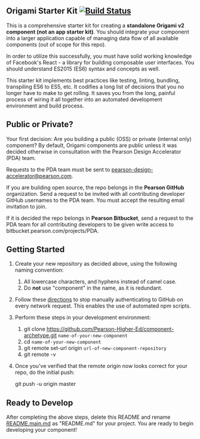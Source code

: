 ## Origami Starter Kit [![Build Status](https://travis-ci.org/Pearson-Higher-Ed/component-archetype.svg?branch=master)](https://travis-ci.org/Pearson-Higher-Ed/component-archetype)

This is a comprehensive starter kit for creating a **standalone Origami v2 component (not an app starter kit)**. You 
should integrate your component into a larger application capable of managing data flow of all available components 
(out of scope for this repo).

In order to utilize this successfully, you must have solid working knowledge of Facebook's React - a library for
building composable user interfaces. You should understand ES2015 (ES6) syntax and concepts as well.

This starter kit implements best practices like testing, linting, bundling, transpiling ES6 to ES5, etc. It codifies a
long list of decisions that you no longer have to make to get rolling. It saves you from the long, painful process of
wiring it all together into an automated development environment and build process.

## Public or Private?

Your first decision: Are you building a public (OSS) or private (internal only) component? By default, Origami
components are public unless it was decided otherwise in consultation with the Pearson Design Accelerator (PDA) team.

Requests to the PDA team must be sent to pearson-design-accelerator@pearson.com.

If you are building open source, the repo belongs in the **Pearson GitHub** organization. Send a request to be invited 
with all contributing developer GitHub usernames to the PDA team. You must accept the resulting email invitation to join.

If it is decided the repo belongs in **Pearson Bitbucket**, send a request to the PDA team for all contributing developers
 to be given write access to bitbucket.pearson.com/projects/PDA.

## Getting Started

1. Create your new repository as decided above, using the following naming convention:
    1. All lowercase characters, and hyphens instead of camel case.
    2. Do **not** use "component" in the name, as it is redundant.

2. Follow these [directions](https://help.github.com/articles/caching-your-github-password-in-git/#platform-all) to stop
 manually authenticating to GitHub on every network request. This enables the use of automated npm scripts.

3. Perform these steps in your development environment:  
	1. git clone https://github.com/Pearson-Higher-Ed/component-archetype.git `name-of-your-new-component`
	2. cd `name-of-your-new-component`
    3. git remote set-url origin `url-of-new-component-repository`
    4. git remote -v

4. Once you've verified that the remote origin now looks correct for your repo, do the initial push:

    git push -u origin master

## Ready to Develop

After completing the above steps, delete this README and rename [README.main.md](README.main.md) as "README.md" for
your project. You are ready to begin developing your component!
